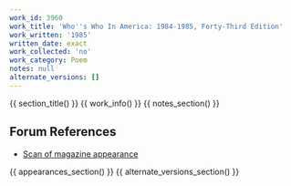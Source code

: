 ```yaml
---
work_id: 3960
work_title: 'Who''s Who In America: 1984-1985, Forty-Third Edition'
work_written: '1985'
written_date: exact
work_collected: 'no'
work_category: Poem
notes: null
alternate_versions: []
---
```


{{ section_title() }}
{{ work_info() }}
{{ notes_section() }}
## Forum References
- [Scan of magazine appearance](https://bukowskiforum.com/threads/whos-who-in-america-1984-1985-forty-third-edition-wormwood-review-no-133-1994.12815/)

{{ appearances_section() }}
{{ alternate_versions_section() }}